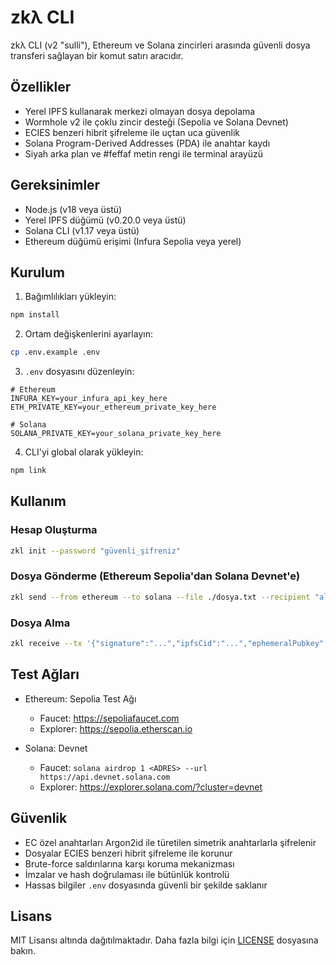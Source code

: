 # zkλ CLI

zkλ CLI (v2 "sulli"), Ethereum ve Solana zincirleri arasında güvenli dosya transferi sağlayan bir komut satırı aracıdır.

## Özellikler

- Yerel IPFS kullanarak merkezi olmayan dosya depolama
- Wormhole v2 ile çoklu zincir desteği (Sepolia ve Solana Devnet)
- ECIES benzeri hibrit şifreleme ile uçtan uca güvenlik
- Solana Program-Derived Addresses (PDA) ile anahtar kaydı
- Siyah arka plan ve #feffaf metin rengi ile terminal arayüzü

## Gereksinimler

- Node.js (v18 veya üstü)
- Yerel IPFS düğümü (v0.20.0 veya üstü)
- Solana CLI (v1.17 veya üstü)
- Ethereum düğümü erişimi (Infura Sepolia veya yerel)

## Kurulum

1. Bağımlılıkları yükleyin:
```bash
npm install
```

2. Ortam değişkenlerini ayarlayın:
```bash
cp .env.example .env
```

3. `.env` dosyasını düzenleyin:
```env
# Ethereum
INFURA_KEY=your_infura_api_key_here
ETH_PRIVATE_KEY=your_ethereum_private_key_here

# Solana
SOLANA_PRIVATE_KEY=your_solana_private_key_here
```

4. CLI'yi global olarak yükleyin:
```bash
npm link
```

## Kullanım

### Hesap Oluşturma
```bash
zkl init --password "güvenli_şifreniz"
```

### Dosya Gönderme (Ethereum Sepolia'dan Solana Devnet'e)
```bash
zkl send --from ethereum --to solana --file ./dosya.txt --recipient "alıcı_ec_pubkey" --password "şifreniz"
```

### Dosya Alma
```bash
zkl receive --tx '{"signature":"...","ipfsCid":"...","ephemeralPubkey":"...","fileHash":"..."}' --output ./alınan_dosya.txt --password "şifreniz"
```

## Test Ağları

- Ethereum: Sepolia Test Ağı
  - Faucet: https://sepoliafaucet.com
  - Explorer: https://sepolia.etherscan.io

- Solana: Devnet
  - Faucet: `solana airdrop 1 <ADRES> --url https://api.devnet.solana.com`
  - Explorer: https://explorer.solana.com/?cluster=devnet

## Güvenlik

- EC özel anahtarları Argon2id ile türetilen simetrik anahtarlarla şifrelenir
- Dosyalar ECIES benzeri hibrit şifreleme ile korunur
- Brute-force saldırılarına karşı koruma mekanizması
- İmzalar ve hash doğrulaması ile bütünlük kontrolü
- Hassas bilgiler `.env` dosyasında güvenli bir şekilde saklanır

## Lisans

MIT Lisansı altında dağıtılmaktadır. Daha fazla bilgi için [LICENSE](LICENSE) dosyasına bakın.